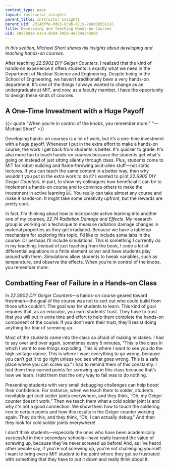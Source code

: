 ```yaml
---
content_type: page
layout: instructor_insights
parent_title: Instructor Insights
parent_uid: 2d14bffe-dd63-6c9b-d719-7e8d00556326
title: Developing and Teaching Hands-on Courses
uid: 5087b81e-e1ca-db94-395d-4e534e543e0b
---
```


_In this section, Michael Short shares his insights about developing and teaching hands-on courses._

After teaching _22.S902 DIY Geiger Counters_, I realized that the kind of hands-on experience it offers students is exactly what we need in the Department of Nuclear Science and Engineering. Despite being in the School of Engineering, we haven’t traditionally been a very hands-on department. It’s one of the things I always wanted to change as an undergraduate at MIT, and now, as a faculty member, I have the opportunity to design these kinds of courses.

A One-Time Investment with a Huge Payoff
----------------------------------------

{{< quote "When you’re in control of the knobs, you remember more." "—Michael Short" >}}

Developing hands-on courses is a lot of work, but it’s a one-time investment with a huge payoff. Whenever I put in the extra effort to make a hands-on course, the work I get back from students is better. It's quicker to grade. It's also more fun to teach hands-on courses because the students get what's going on instead of just sitting silently through class. Plus, students come to MIT for robot-building and flame-throwing acid-alien stuff—not static lectures. If you can teach the same content in a better way, then why wouldn’t you put in the extra work to do it? I wanted to pilot _22.S902 DIY Geiger Counters_, in part, to show my colleagues how beneficial it can be to implement a hands-on course and to convince others to make the investment in active learning ![](/images/educator/icon-question-active.png). You really can take almost any course and make it hands-on. It might take some creativity upfront, but the rewards are pretty cool.

In fact, I'm thinking about how to incorporate active learning into another one of my courses, _22.74 Radiation Damage and Effects_. My research group is working on a technique to measure radiation damage changes in material properties as they get irradiated. Because we have a tabletop mechanism for exploring this topic, I'd like to include some labs in the course. Or perhaps I’ll include simulations. This is something I currently do in my teaching. Instead of just teaching from the book, I code a lot of differential equations in a finite element solver and have students play around with them. Simulations allow students to tweak variables, such as temperature, and observe the effects. When you’re in control of the knobs, you remember more.

Combatting Fear of Failure in a Hands-on Class
----------------------------------------------

In _22.S902 DIY Geiger Counters_—a hands-on course geared toward freshmen—the goal of the course was not to sort out who could build from those who couldn’t. The goal was for students to learn. This kind of goal requires that, as an educator, you earn students’ trust. They have to trust that you will put in extra time and effort to help them complete the hands-on component of the course. If you don’t earn their trust, they’ll resist doing anything for fear of screwing up.

Most of the students came into the class so afraid of making mistakes. I had to say over and over again, sometimes every 5 minutes, “This is the class in which I want to see things exploding. This is where I want to see you do the high-voltage dance. This is where I want everything to go wrong, because you can’t get it to go right unless you see what goes wrong. This is a safe place where you can screw up.” I had to remind them of this constantly. I told them they earned points for screwing up in this class because that’s how we learn. I told them that the only way to fail was to do nothing.

Presenting students with very small debugging challenges can help boost their confidence. For instance, when we teach them to solder, students inevitably get cold solder joints everywhere, and they think, “Oh, my Geiger counter doesn’t work.” Then we teach them what a cold solder joint is and why it's not a good connection. We show them how to touch the soldering iron to certain points and how this results in the Geiger counter working again. They do this, and they think, “Oh, I can actually debug.” And then they look for cold solder joints everywhere!

I don’t think students—especially the ones who have been academically successful in their secondary schools—have really learned the value of screwing up, because they’ve never screwed up before! And, as I’ve heard other people say, if you’re not screwing up, you’re not challenging yourself. I want to bring every MIT student to the point where they get so frustrated with something that they have to put it down and really think about it.